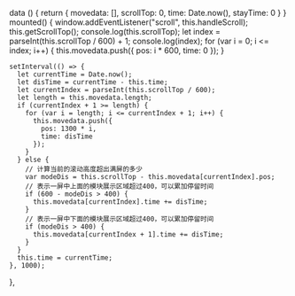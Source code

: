 data () {
return {
movedata: [],
scrollTop: 0,
time: Date.now(),
stayTime: 0
}
}
mounted() {
window.addEventListener("scroll", this.handleScroll);
this.getScrollTop();
console.log(this.scrollTop);
let index = parseInt(this.scrollTop / 600) + 1;
console.log(index);
for (var i = 0; i <= index; i++) {
this.movedata.push({
pos: i \* 600,
time: 0
});
}

    setInterval(() => {
      let currentTime = Date.now();
      let disTime = currentTime - this.time;
      let currentIndex = parseInt(this.scrollTop / 600);
      let length = this.movedata.length;
      if (currentIndex + 1 >= length) {
        for (var i = length; i <= currentIndex + 1; i++) {
          this.movedata.push({
            pos: 1300 * i,
            time: disTime
          });
        }
      } else {
        // 计算当前的滚动高度超出满屏的多少
        var modeDis = this.scrollTop - this.movedata[currentIndex].pos;
        // 表示一屏中上面的模块展示区域超过400，可以累加停留时间
        if (600 - modeDis > 400) {
          this.movedata[currentIndex].time += disTime;
        }
        // 表示一屏中下面的模块展示区域超过400，可以累加停留时间
        if (modeDis > 400) {
          this.movedata[currentIndex + 1].time += disTime;
        }
      }
      this.time = currentTime;
    }, 1000);

},
